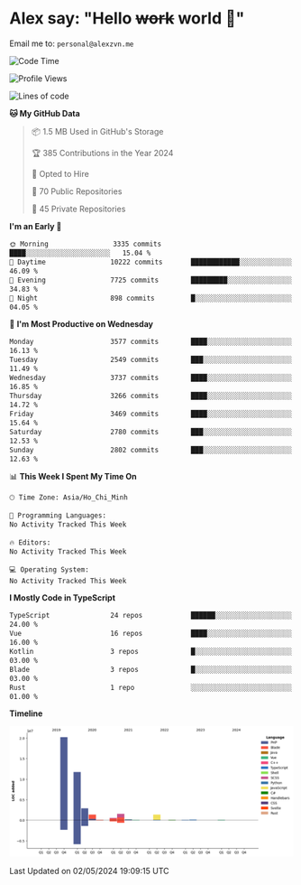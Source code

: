 # Alex say: "Hello ~~work~~ world 🐾"
Email me to: `personal@alexzvn.me`

<!--START_SECTION:waka-->
![Code Time](http://img.shields.io/badge/Code%20Time-1%2C066%20hrs%2055%20mins-blue)

![Profile Views](http://img.shields.io/badge/Profile%20Views-5-blue)

![Lines of code](https://img.shields.io/badge/From%20Hello%20World%20I%27ve%20Written-40.4%20million%20lines%20of%20code-blue)

**🐱 My GitHub Data** 

> 📦 1.5 MB Used in GitHub's Storage 
 > 
> 🏆 385 Contributions in the Year 2024
 > 
> 💼 Opted to Hire
 > 
> 📜 70 Public Repositories 
 > 
> 🔑 45 Private Repositories 
 > 
**I'm an Early 🐤** 

```text
🌞 Morning                3335 commits        ████░░░░░░░░░░░░░░░░░░░░░   15.04 % 
🌆 Daytime                10222 commits       ████████████░░░░░░░░░░░░░   46.09 % 
🌃 Evening                7725 commits        █████████░░░░░░░░░░░░░░░░   34.83 % 
🌙 Night                  898 commits         █░░░░░░░░░░░░░░░░░░░░░░░░   04.05 % 
```
📅 **I'm Most Productive on Wednesday** 

```text
Monday                   3577 commits        ████░░░░░░░░░░░░░░░░░░░░░   16.13 % 
Tuesday                  2549 commits        ███░░░░░░░░░░░░░░░░░░░░░░   11.49 % 
Wednesday                3737 commits        ████░░░░░░░░░░░░░░░░░░░░░   16.85 % 
Thursday                 3266 commits        ████░░░░░░░░░░░░░░░░░░░░░   14.72 % 
Friday                   3469 commits        ████░░░░░░░░░░░░░░░░░░░░░   15.64 % 
Saturday                 2780 commits        ███░░░░░░░░░░░░░░░░░░░░░░   12.53 % 
Sunday                   2802 commits        ███░░░░░░░░░░░░░░░░░░░░░░   12.63 % 
```


📊 **This Week I Spent My Time On** 

```text
🕑︎ Time Zone: Asia/Ho_Chi_Minh

💬 Programming Languages: 
No Activity Tracked This Week

🔥 Editors: 
No Activity Tracked This Week

💻 Operating System: 
No Activity Tracked This Week
```

**I Mostly Code in TypeScript** 

```text
TypeScript               24 repos            ██████░░░░░░░░░░░░░░░░░░░   24.00 % 
Vue                      16 repos            ████░░░░░░░░░░░░░░░░░░░░░   16.00 % 
Kotlin                   3 repos             █░░░░░░░░░░░░░░░░░░░░░░░░   03.00 % 
Blade                    3 repos             █░░░░░░░░░░░░░░░░░░░░░░░░   03.00 % 
Rust                     1 repo              ░░░░░░░░░░░░░░░░░░░░░░░░░   01.00 % 
```



**Timeline**

![Lines of Code chart](https://raw.githubusercontent.com/alexzvn/alexzvn/main/assets/bar_graph.png)


 Last Updated on 02/05/2024 19:09:15 UTC
<!--END_SECTION:waka-->
